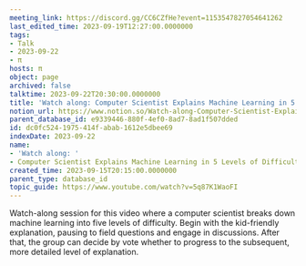 ```yaml
---
meeting_link: https://discord.gg/CC6CZfHe?event=1153547827054641262
last_edited_time: 2023-09-19T12:27:00.0000000
tags:
- Talk
- 2023-09-22
- π
hosts: π
object: page
archived: false
talktime: 2023-09-22T20:30:00.0000000
title: 'Watch along: Computer Scientist Explains Machine Learning in 5 Levels of Difficulty | WIRED'
notion_url: https://www.notion.so/Watch-along-Computer-Scientist-Explains-Machine-Learning-in-5-Levels-of-Difficulty-WIRED-dc0fc5241975414fabab1612e5dbee69
parent_database_id: e9339446-880f-4ef0-8ad7-8ad1f507dded
id: dc0fc524-1975-414f-abab-1612e5dbee69
indexDate: 2023-09-22
name:
- 'Watch along: '
- Computer Scientist Explains Machine Learning in 5 Levels of Difficulty | WIRED
created_time: 2023-09-15T20:15:00.0000000
parent_type: database_id
topic_guide: https://www.youtube.com/watch?v=5q87K1WaoFI
---
```



Watch-along session for this video where a computer scientist breaks down machine learning into five levels of difficulty.
Begin with the kid-friendly explanation, pausing to field questions and engage in discussions. After that, the group can decide by vote whether to progress to the subsequent, more detailed level of explanation.

























